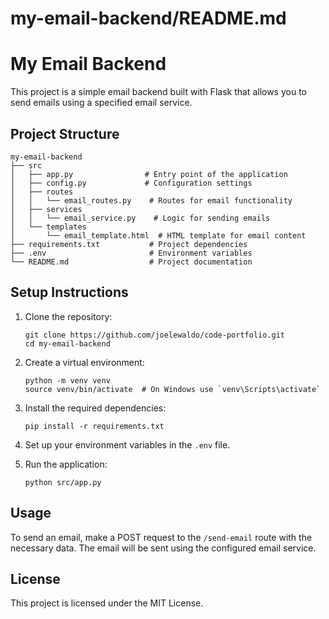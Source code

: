 # my-email-backend/README.md

# My Email Backend

This project is a simple email backend built with Flask that allows you to send emails using a specified email service.

## Project Structure

```
my-email-backend
├── src
│   ├── app.py                # Entry point of the application
│   ├── config.py             # Configuration settings
│   ├── routes
│   │   └── email_routes.py    # Routes for email functionality
│   ├── services
│   │   └── email_service.py    # Logic for sending emails
│   └── templates
│       └── email_template.html  # HTML template for email content
├── requirements.txt           # Project dependencies
├── .env                       # Environment variables
└── README.md                  # Project documentation
```

## Setup Instructions

1. Clone the repository:

   ```
   git clone https://github.com/joelewaldo/code-portfolio.git
   cd my-email-backend
   ```

2. Create a virtual environment:

   ```
   python -m venv venv
   source venv/bin/activate  # On Windows use `venv\Scripts\activate`
   ```

3. Install the required dependencies:

   ```
   pip install -r requirements.txt
   ```

4. Set up your environment variables in the `.env` file.

5. Run the application:
   ```
   python src/app.py
   ```

## Usage

To send an email, make a POST request to the `/send-email` route with the necessary data. The email will be sent using the configured email service.

## License

This project is licensed under the MIT License.
